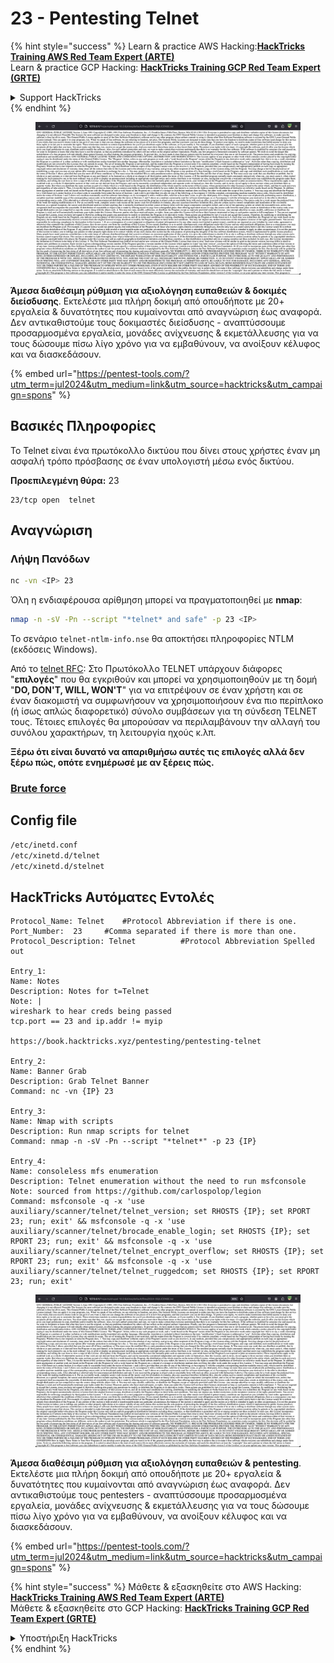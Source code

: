 # 23 - Pentesting Telnet

{% hint style="success" %}
Learn & practice AWS Hacking:<img src="/.gitbook/assets/arte.png" alt="" data-size="line">[**HackTricks Training AWS Red Team Expert (ARTE)**](https://training.hacktricks.xyz/courses/arte)<img src="/.gitbook/assets/arte.png" alt="" data-size="line">\
Learn & practice GCP Hacking: <img src="/.gitbook/assets/grte.png" alt="" data-size="line">[**HackTricks Training GCP Red Team Expert (GRTE)**<img src="/.gitbook/assets/grte.png" alt="" data-size="line">](https://training.hacktricks.xyz/courses/grte)

<details>

<summary>Support HackTricks</summary>

* Check the [**subscription plans**](https://github.com/sponsors/carlospolop)!
* **Join the** 💬 [**Discord group**](https://discord.gg/hRep4RUj7f) or the [**telegram group**](https://t.me/peass) or **follow** us on **Twitter** 🐦 [**@hacktricks\_live**](https://twitter.com/hacktricks\_live)**.**
* **Share hacking tricks by submitting PRs to the** [**HackTricks**](https://github.com/carlospolop/hacktricks) and [**HackTricks Cloud**](https://github.com/carlospolop/hacktricks-cloud) github repos.

</details>
{% endhint %}

<figure><img src="/.gitbook/assets/image (14) (1).png" alt=""><figcaption></figcaption></figure>

**Άμεσα διαθέσιμη ρύθμιση για αξιολόγηση ευπαθειών & δοκιμές διείσδυσης**. Εκτελέστε μια πλήρη δοκιμή από οπουδήποτε με 20+ εργαλεία & δυνατότητες που κυμαίνονται από αναγνώριση έως αναφορά. Δεν αντικαθιστούμε τους δοκιμαστές διείσδυσης - αναπτύσσουμε προσαρμοσμένα εργαλεία, μονάδες ανίχνευσης & εκμετάλλευσης για να τους δώσουμε πίσω λίγο χρόνο για να εμβαθύνουν, να ανοίξουν κέλυφος και να διασκεδάσουν.

{% embed url="https://pentest-tools.com/?utm_term=jul2024&utm_medium=link&utm_source=hacktricks&utm_campaign=spons" %}

## **Βασικές Πληροφορίες**

Το Telnet είναι ένα πρωτόκολλο δικτύου που δίνει στους χρήστες έναν μη ασφαλή τρόπο πρόσβασης σε έναν υπολογιστή μέσω ενός δικτύου.

**Προεπιλεγμένη θύρα:** 23
```
23/tcp open  telnet
```
## **Αναγνώριση**

### **Λήψη Πανόδων**
```bash
nc -vn <IP> 23
```
Όλη η ενδιαφέρουσα αρίθμηση μπορεί να πραγματοποιηθεί με **nmap**:
```bash
nmap -n -sV -Pn --script "*telnet* and safe" -p 23 <IP>
```
Το σενάριο `telnet-ntlm-info.nse` θα αποκτήσει πληροφορίες NTLM (εκδόσεις Windows).

Από το [telnet RFC](https://datatracker.ietf.org/doc/html/rfc854): Στο Πρωτόκολλο TELNET υπάρχουν διάφορες "**επιλογές**" που θα εγκριθούν και μπορεί να χρησιμοποιηθούν με τη δομή "**DO, DON'T, WILL, WON'T**" για να επιτρέψουν σε έναν χρήστη και σε έναν διακομιστή να συμφωνήσουν να χρησιμοποιήσουν ένα πιο περίπλοκο (ή ίσως απλώς διαφορετικό) σύνολο συμβάσεων για τη σύνδεση TELNET τους. Τέτοιες επιλογές θα μπορούσαν να περιλαμβάνουν την αλλαγή του συνόλου χαρακτήρων, τη λειτουργία ηχούς κ.λπ.

**Ξέρω ότι είναι δυνατό να απαριθμήσω αυτές τις επιλογές αλλά δεν ξέρω πώς, οπότε ενημέρωσέ με αν ξέρεις πώς.**

### [Brute force](../generic-methodologies-and-resources/brute-force.md#telnet)

## Config file
```bash
/etc/inetd.conf
/etc/xinetd.d/telnet
/etc/xinetd.d/stelnet
```
## HackTricks Αυτόματες Εντολές
```
Protocol_Name: Telnet    #Protocol Abbreviation if there is one.
Port_Number:  23     #Comma separated if there is more than one.
Protocol_Description: Telnet          #Protocol Abbreviation Spelled out

Entry_1:
Name: Notes
Description: Notes for t=Telnet
Note: |
wireshark to hear creds being passed
tcp.port == 23 and ip.addr != myip

https://book.hacktricks.xyz/pentesting/pentesting-telnet

Entry_2:
Name: Banner Grab
Description: Grab Telnet Banner
Command: nc -vn {IP} 23

Entry_3:
Name: Nmap with scripts
Description: Run nmap scripts for telnet
Command: nmap -n -sV -Pn --script "*telnet*" -p 23 {IP}

Entry_4:
Name: consoleless mfs enumeration
Description: Telnet enumeration without the need to run msfconsole
Note: sourced from https://github.com/carlospolop/legion
Command: msfconsole -q -x 'use auxiliary/scanner/telnet/telnet_version; set RHOSTS {IP}; set RPORT 23; run; exit' && msfconsole -q -x 'use auxiliary/scanner/telnet/brocade_enable_login; set RHOSTS {IP}; set RPORT 23; run; exit' && msfconsole -q -x 'use auxiliary/scanner/telnet/telnet_encrypt_overflow; set RHOSTS {IP}; set RPORT 23; run; exit' && msfconsole -q -x 'use auxiliary/scanner/telnet/telnet_ruggedcom; set RHOSTS {IP}; set RPORT 23; run; exit'

```
<figure><img src="/.gitbook/assets/image (14) (1).png" alt=""><figcaption></figcaption></figure>

**Άμεσα διαθέσιμη ρύθμιση για αξιολόγηση ευπαθειών & pentesting**. Εκτελέστε μια πλήρη δοκιμή από οπουδήποτε με 20+ εργαλεία & δυνατότητες που κυμαίνονται από αναγνώριση έως αναφορά. Δεν αντικαθιστούμε τους pentesters - αναπτύσσουμε προσαρμοσμένα εργαλεία, μονάδες ανίχνευσης & εκμετάλλευσης για να τους δώσουμε πίσω λίγο χρόνο για να εμβαθύνουν, να ανοίξουν κέλυφος και να διασκεδάσουν.

{% embed url="https://pentest-tools.com/?utm_term=jul2024&utm_medium=link&utm_source=hacktricks&utm_campaign=spons" %}

{% hint style="success" %}
Μάθετε & εξασκηθείτε στο AWS Hacking:<img src="/.gitbook/assets/arte.png" alt="" data-size="line">[**HackTricks Training AWS Red Team Expert (ARTE)**](https://training.hacktricks.xyz/courses/arte)<img src="/.gitbook/assets/arte.png" alt="" data-size="line">\
Μάθετε & εξασκηθείτε στο GCP Hacking: <img src="/.gitbook/assets/grte.png" alt="" data-size="line">[**HackTricks Training GCP Red Team Expert (GRTE)**<img src="/.gitbook/assets/grte.png" alt="" data-size="line">](https://training.hacktricks.xyz/courses/grte)

<details>

<summary>Υποστήριξη HackTricks</summary>

* Ελέγξτε τα [**σχέδια συνδρομής**](https://github.com/sponsors/carlospolop)!
* **Εγγραφείτε στην** 💬 [**ομάδα Discord**](https://discord.gg/hRep4RUj7f) ή στην [**ομάδα telegram**](https://t.me/peass) ή **ακολουθήστε** μας στο **Twitter** 🐦 [**@hacktricks\_live**](https://twitter.com/hacktricks\_live)**.**
* **Μοιραστείτε κόλπα hacking υποβάλλοντας PRs στα** [**HackTricks**](https://github.com/carlospolop/hacktricks) και [**HackTricks Cloud**](https://github.com/carlospolop/hacktricks-cloud) github repos.

</details>
{% endhint %}

